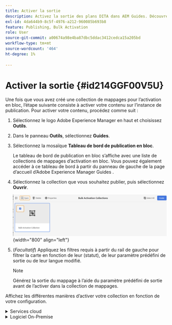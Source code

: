 ```yaml
---
title: Activer la sortie
description: Activez la sortie des plans DITA dans AEM Guides. Découvrez comment activer votre contenu sur l’instance de publication.
exl-id: 4da644b9-8c5f-4976-a212-960085b693b8
feature: Publishing, Bulk Activation
role: User
source-git-commit: a00674a98e4ba87dbc5ddac3412cedca15a205bd
workflow-type: tm+mt
source-wordcount: '464'
ht-degree: 1%

---
```


# Activer la sortie {#id214GGF00V5U}

Une fois que vous avez créé une collection de mappages pour l’activation en bloc, l’étape suivante consiste à activer votre contenu sur l’instance de publication. Pour activer votre contenu, procédez comme suit :

1. Sélectionnez le logo Adobe Experience Manager en haut et choisissez **Outils**.

1. Dans le panneau **Outils**, sélectionnez **Guides**.

1. Sélectionnez la mosaïque **Tableau de bord de publication en bloc**.

   Le tableau de bord de publication en bloc s’affiche avec une liste de collections de mappages d’activation en bloc. Vous pouvez également accéder à ce tableau de bord à partir du panneau de gauche de la page d’accueil d’Adobe Experience Manager Guides [](intro-home-page.md).

1. Sélectionnez la collection que vous souhaitez publier, puis sélectionnez **Ouvrir**.

   ![](images/bulk-activation-collection-open.png){width="800" align="left"}

1. \(*Facultatif*\) Appliquez les filtres requis à partir du rail de gauche pour filtrer la carte en fonction de leur \(statut\), de leur paramètre prédéfini de sortie ou de leur langue modifié.

   >[!NOTE]
   >
   >Générez la sortie du mappage à l’aide du paramètre prédéfini de sortie avant de l’activer dans la collection de mappages.


Affichez les différentes manières d’activer votre collection en fonction de votre configuration.

<details>
<summary> Services cloud </summary>

![bulk-collection-publish sur cloud service](images/bulk-activation-collection-quick-publish-CS.png){width="650" align="left"}

Vous pouvez activer la sortie sur les instances **Aperçu** ou **Publication**.

**Aperçu**

* Pour activer la sortie des mappages sélectionnés, sélectionnez la sortie de mappage prégénérée et sélectionnez **Publier sur** > **Aperçu**.
* Pour activer la sortie de tous les plans DITA avec leurs paramètres prédéfinis configurés, cochez la case en regard de la colonne **Plan**, puis sélectionnez **Publier vers** > **Publier**.


**Publication**

* Pour activer la sortie des mappages sélectionnés, sélectionnez la sortie de mappage prégénérée et sélectionnez **Publier vers** > **Publier**.

* Pour activer la sortie de tous les mappages DITA avec leurs paramètres prédéfinis configurés, cochez la case en regard de Mappage (colonne), puis sélectionnez **Publier vers** > **Publier**.


>[!NOTE]
> 
> La case à cocher correspondant à une sortie de mappage n’est activée que si vous avez généré la sortie pour un mappage.

Un message de réussite s’affiche lorsque la sortie du mappage est mise en file d’attente pour publication.

Une fois que la sortie est activée pour les fichiers de mappage sélectionnés, l’onglet Historique d’audit est mis à jour et la dernière sortie activée s’affiche en haut. La colonne **Publié** est mise à jour avec la date et l’heure de publication.

</details>

<details>    
<summary>  Logiciel On-Premise </summary>


Utilisez l’une des méthodes suivantes :

* Pour activer la sortie des mappages sélectionnés, sélectionnez la sortie de mappage prégénérée et sélectionnez **Publication rapide**.
* Pour activer la sortie de tous les mappages DITA avec leurs paramètres prédéfinis configurés, cochez la case en regard de Mappage (colonne), puis sélectionnez **Publication rapide**.
  ![bulk-collection-publish](images/bulk-activation-collection-quick-publish.png){width="650" align="left"}

  >[!NOTE]
  > 
  >La case à cocher correspondant à une sortie de mappage n’est activée que si vous avez généré la sortie pour un mappage.


Un message de réussite s’affiche lorsque la sortie du mappage est mise en file d’attente pour publication.

Une fois que la sortie est activée pour les fichiers de mappage sélectionnés, l’onglet Historique d’audit est mis à jour et la dernière sortie activée s’affiche en haut. La colonne **Publié** est mise à jour avec la date et l’heure de publication.

**Rubrique parente : **[Activation en bloc du contenu publié](conf-bulk-activation.md)
